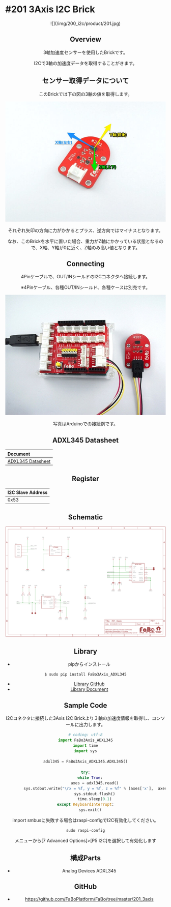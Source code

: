 # #201 3Axis I2C Brick

<center>![](/img/200_i2c/product/201.jpg)
<!--COLORME-->

## Overview
3軸加速度センサーを使用したBrickです。

I2Cで3軸の加速度データを取得することがきます。

## センサー取得データについて
このBrickでは下の図の3軸の値を取得します。

![](/img/200_i2c/docs/201_3axis_docs_001.jpg)

それぞれ矢印の方向に力がかかるとプラス、逆方向ではマイナスとなります。

なお、このBrickを水平に置いた場合、重力がZ軸にかかっている状態となるので、X軸、Y軸が0に近く、Z軸のみ高い値となります。

## Connecting
4Pinケーブルで、OUT/INシールドのI2Cコネクタへ接続します。

※4Pinケーブル、各種OUT/INシールド、各種ケースは別売です。

![](/img/200_i2c/connect/201_3axis_connect.jpg)

写真はArduinoでの接続例です。

## ADXL345 Datasheet
| Document |
|:--|
| [ADXL345 Datasheet](http://www.analog.com/media/en/technical-documentation/data-sheets/ADXL345.pdf) |

## Register
| I2C Slave Address |
|:-- |
| 0x53 |

## Schematic
![](/img/200_i2c/schematic/201_3axis.png)

## Library

- pipからインストール
```
$ sudo pip install FaBo3Axis_ADXL345
```
- [Library GitHub](https://github.com/FaBoPlatform/FaBo3Axis-ADXL345-Python)
- [Library Document](http://fabo.io/doxygen/FaBo3Axis-ADXL345-Python/)

## Sample Code

I2Cコネクタに接続した3Axis I2C Brickより３軸の加速度情報を取得し、コンソールに出力します。

```python
# coding: utf-8
import FaBo3Axis_ADXL345
import time
import sys

adxl345 = FaBo3Axis_ADXL345.ADXL345()

try:
    while True:
        axes = adxl345.read()
        sys.stdout.write("\rx = %f, y = %f, z = %f" % (axes['x'],  axes['y'], axes['z']))
        sys.stdout.flush()
        time.sleep(0.1)
except KeyboardInterrupt:
    sys.exit()
```

import smbusに失敗する場合はraspi-configでI2C有効化してください。

```shell
sudo raspi-config
```

メニューから[7 Advanced Options]>[P5 I2C]を選択して有効化します


## 構成Parts
- Analog Devices ADXL345

## GitHub
- https://github.com/FaBoPlatform/FaBo/tree/master/201_3axis
